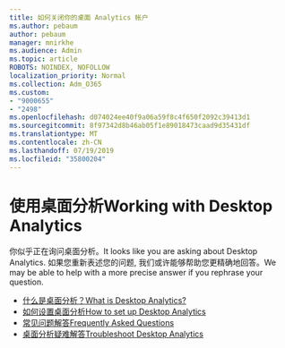 ```yaml
---
title: 如何关闭你的桌面 Analytics 帐户
ms.author: pebaum
author: pebaum
manager: mnirkhe
ms.audience: Admin
ms.topic: article
ROBOTS: NOINDEX, NOFOLLOW
localization_priority: Normal
ms.collection: Adm_O365
ms.custom:
- "9000655"
- "2498"
ms.openlocfilehash: d074024ee40f9a06a59f8c4f650f2092c39413d1
ms.sourcegitcommit: 8f97342d8b46ab05f1e89018473caad9d35431df
ms.translationtype: MT
ms.contentlocale: zh-CN
ms.lasthandoff: 07/19/2019
ms.locfileid: "35800204"
---
```

# <a name="working-with-desktop-analytics"></a><span data-ttu-id="43a0d-102">使用桌面分析</span><span class="sxs-lookup"><span data-stu-id="43a0d-102">Working with Desktop Analytics</span></span>

<span data-ttu-id="43a0d-103">你似乎正在询问桌面分析。</span><span class="sxs-lookup"><span data-stu-id="43a0d-103">It looks like you are asking about Desktop Analytics.</span></span> <span data-ttu-id="43a0d-104">如果您重新表述您的问题, 我们或许能够帮助您更精确地回答。</span><span class="sxs-lookup"><span data-stu-id="43a0d-104">We may be able to help with a more precise answer if you rephrase your question.</span></span>

- [<span data-ttu-id="43a0d-105">什么是桌面分析？</span><span class="sxs-lookup"><span data-stu-id="43a0d-105">What is Desktop Analytics?</span></span>](https://docs.microsoft.com/sccm/desktop-analytics/overview)
- [<span data-ttu-id="43a0d-106">如何设置桌面分析</span><span class="sxs-lookup"><span data-stu-id="43a0d-106">How to set up Desktop Analytics</span></span>](https://docs.microsoft.com/sccm/desktop-analytics/set-up)
- [<span data-ttu-id="43a0d-107">常见问题解答</span><span class="sxs-lookup"><span data-stu-id="43a0d-107">Frequently Asked Questions</span></span>](https://docs.microsoft.com/sccm/desktop-analytics/faq)
- [<span data-ttu-id="43a0d-108">桌面分析疑难解答</span><span class="sxs-lookup"><span data-stu-id="43a0d-108">Troubleshoot Desktop Analytics</span></span>](https://docs.microsoft.com/sccm/desktop-analytics/troubleshooting)